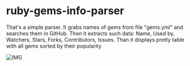 # ruby-gems-info-parser
That's a simple parser. It grabs names of gems from file "gems.yml" and searches them in GitHub. Then it extracts such data: Name, Used by, Watchers, Stars, Forks, Contributors, Issues. Than it displays pretty table with all gems sorted by their popularity

![IMG](https://i.imgur.com/JY2IqLF.png?raw=true "Title")
